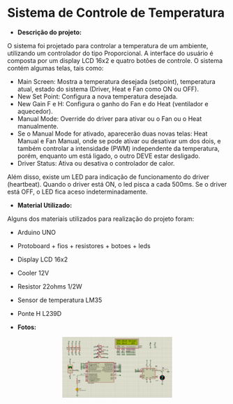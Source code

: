 # Sistema de Controle de Temperatura

* **Descrição do projeto:**
 
 O sistema foi projetado para controlar a temperatura de um ambiente, utilizando um controlador do tipo Proporcional. A interface do usuário é composta por um display LCD 16x2 e quatro botões de controle. O sistema contém algumas telas, tais como:
 * Main Screen: Mostra a temperatura desejada (setpoint), temperatura atual, estado do sistema (Driver, Heat e Fan como ON ou OFF).
 * New Set Point: Configura a nova temperatura desejada.
 * New Gain F e H: Configura o ganho do Fan e do Heat (ventilador e aquecedor).
 * Manual Mode: Override do driver para ativar ou o Fan ou o Heat manualmente.
 * Se o Manual Mode for ativado, aparecerão duas novas telas: Heat Manual e Fan Manual, onde se pode ativar ou desativar um dos dois, e também controlar a intensidade (PWM) independente da temperatura, porém, enquanto um está ligado, o outro DEVE estar desligado.
 * Driver Status: Ativa ou desativa o controlador de calor.
 
  Além disso, existe um LED para indicação de funcionamento do driver (heartbeat). Quando o driver está ON, o led pisca a cada 500ms. Se o driver está OFF, o LED fica aceso indeterminadamente.
  
 * **Material Utilizado:**
 
  Alguns dos materiais utilizados para realização do projeto foram:
  
  * Arduino UNO
  * Protoboard + fios + resistores + botoes + leds
  * Display LCD 16x2
  * Cooler 12V
  * Resistor 22ohms 1/2W
  * Sensor de temperatura LM35
  * Ponte H L239D
 
* **Fotos:**

<div align="center">
   <img src="proteus.png" alt="diagrama" width="50%" height="20%"/></center>
</div>
